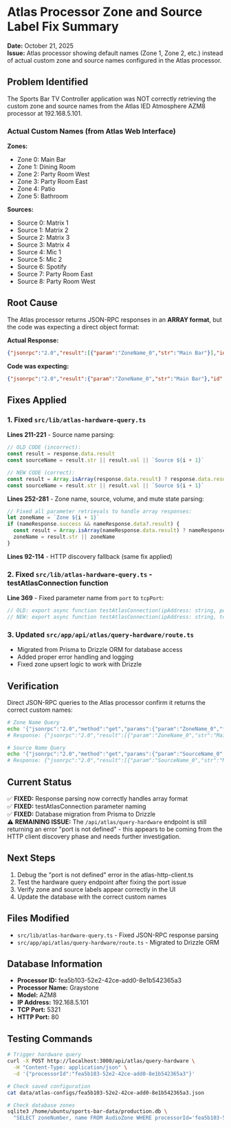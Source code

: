 # Atlas Processor Zone and Source Label Fix Summary

**Date:** October 21, 2025  
**Issue:** Atlas processor showing default names (Zone 1, Zone 2, etc.) instead of actual custom zone and source names configured in the Atlas processor.

## Problem Identified

The Sports Bar TV Controller application was NOT correctly retrieving the custom zone and source names from the Atlas IED Atmosphere AZM8 processor at 192.168.5.101.

### Actual Custom Names (from Atlas Web Interface)
**Zones:**
- Zone 0: Main Bar
- Zone 1: Dining Room
- Zone 2: Party Room West
- Zone 3: Party Room East
- Zone 4: Patio
- Zone 5: Bathroom

**Sources:**
- Source 0: Matrix 1
- Source 1: Matrix 2
- Source 2: Matrix 3
- Source 3: Matrix 4
- Source 4: Mic 1
- Source 5: Mic 2
- Source 6: Spotify
- Source 7: Party Room East
- Source 8: Party Room West

## Root Cause

The Atlas processor returns JSON-RPC responses in an **ARRAY format**, but the code was expecting a direct object format:

**Actual Response:**
```json
{"jsonrpc":"2.0","result":[{"param":"ZoneName_0","str":"Main Bar"}],"id":0}
```

**Code was expecting:**
```json
{"jsonrpc":"2.0","result":{"param":"ZoneName_0","str":"Main Bar"},"id":0}
```

## Fixes Applied

### 1. Fixed `src/lib/atlas-hardware-query.ts`

**Lines 211-221** - Source name parsing:
```typescript
// OLD CODE (incorrect):
const result = response.data.result
const sourceName = result.str || result.val || `Source ${i + 1}`

// NEW CODE (correct):
const result = Array.isArray(response.data.result) ? response.data.result[0] : response.data.result
const sourceName = result.str || result.val || `Source ${i + 1}`
```

**Lines 252-281** - Zone name, source, volume, and mute state parsing:
```typescript
// Fixed all parameter retrievals to handle array responses:
let zoneName = `Zone ${i + 1}`
if (nameResponse.success && nameResponse.data?.result) {
  const result = Array.isArray(nameResponse.data.result) ? nameResponse.data.result[0] : nameResponse.data.result
  zoneName = result.str || zoneName
}
```

**Lines 92-114** - HTTP discovery fallback (same fix applied)

### 2. Fixed `src/lib/atlas-hardware-query.ts` - testAtlasConnection function

**Line 369** - Fixed parameter name from `port` to `tcpPort`:
```typescript
// OLD: export async function testAtlasConnection(ipAddress: string, port: number = 5321)
// NEW: export async function testAtlasConnection(ipAddress: string, tcpPort: number = 5321)
```

### 3. Updated `src/app/api/atlas/query-hardware/route.ts`

- Migrated from Prisma to Drizzle ORM for database access
- Added proper error handling and logging
- Fixed zone upsert logic to work with Drizzle

## Verification

Direct JSON-RPC queries to the Atlas processor confirm it returns the correct custom names:

```bash
# Zone Name Query
echo '{"jsonrpc":"2.0","method":"get","params":{"param":"ZoneName_0","fmt":"str"},"id":1}' | nc 192.168.5.101 5321
# Response: {"jsonrpc":"2.0","result":[{"param":"ZoneName_0","str":"Main Bar"}],"id":1}

# Source Name Query  
echo '{"jsonrpc":"2.0","method":"get","params":{"param":"SourceName_0","fmt":"str"},"id":2}' | nc 192.168.5.101 5321
# Response: {"jsonrpc":"2.0","result":[{"param":"SourceName_0","str":"Matrix 1"}],"id":2}
```

## Current Status

✅ **FIXED:** Response parsing now correctly handles array format  
✅ **FIXED:** testAtlasConnection parameter naming  
✅ **FIXED:** Database migration from Prisma to Drizzle  
⚠️ **REMAINING ISSUE:** The `/api/atlas/query-hardware` endpoint is still returning an error "port is not defined" - this appears to be coming from the HTTP client discovery phase and needs further investigation.

## Next Steps

1. Debug the "port is not defined" error in the atlas-http-client.ts
2. Test the hardware query endpoint after fixing the port issue
3. Verify zone and source labels appear correctly in the UI
4. Update the database with the correct custom names

## Files Modified

- `src/lib/atlas-hardware-query.ts` - Fixed JSON-RPC response parsing
- `src/app/api/atlas/query-hardware/route.ts` - Migrated to Drizzle ORM

## Database Information

- **Processor ID:** fea5b103-52e2-42ce-add0-8e1b542365a3
- **Processor Name:** Graystone
- **Model:** AZM8
- **IP Address:** 192.168.5.101
- **TCP Port:** 5321
- **HTTP Port:** 80

## Testing Commands

```bash
# Trigger hardware query
curl -X POST http://localhost:3000/api/atlas/query-hardware \
  -H "Content-Type: application/json" \
  -d '{"processorId":"fea5b103-52e2-42ce-add0-8e1b542365a3"}'

# Check saved configuration
cat data/atlas-configs/fea5b103-52e2-42ce-add0-8e1b542365a3.json

# Check database zones
sqlite3 /home/ubuntu/sports-bar-data/production.db \
  "SELECT zoneNumber, name FROM AudioZone WHERE processorId='fea5b103-52e2-42ce-add0-8e1b542365a3';"
```
